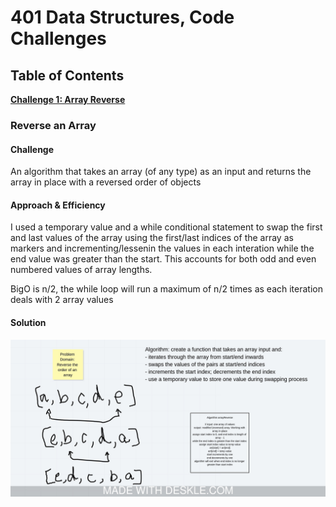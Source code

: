 # 401 Data Structures, Code Challenges

## Table of Contents
**[Challenge 1: Array Reverse](#reverse-an-array)**


### Reverse an Array

#### Challenge
An algorithm that takes an array (of any type) as an input and returns the array in place with a reversed order of objects

#### Approach & Efficiency
I used a temporary value and a while conditional statement to swap the first and last values of the array using the first/last indices of the array as markers and incrementing/lessenin the values in each interation while the end value was greater than the start. This accounts for both odd and even numbered values of array lengths.

BigO is n/2, the while loop will run a maximum of n/2 times as each iteration deals with 2 array values

#### Solution
![image of reverse array whiteboard](assets/array-reverse.jpeg)
